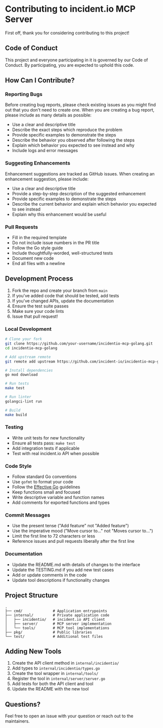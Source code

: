 # Contributing to incident.io MCP Server

First off, thank you for considering contributing to this project! 

## Code of Conduct

This project and everyone participating in it is governed by our Code of Conduct. By participating, you are expected to uphold this code.

## How Can I Contribute?

### Reporting Bugs

Before creating bug reports, please check existing issues as you might find out that you don't need to create one. When you are creating a bug report, please include as many details as possible:

* Use a clear and descriptive title
* Describe the exact steps which reproduce the problem
* Provide specific examples to demonstrate the steps
* Describe the behavior you observed after following the steps
* Explain which behavior you expected to see instead and why
* Include logs and error messages

### Suggesting Enhancements

Enhancement suggestions are tracked as GitHub issues. When creating an enhancement suggestion, please include:

* Use a clear and descriptive title
* Provide a step-by-step description of the suggested enhancement
* Provide specific examples to demonstrate the steps
* Describe the current behavior and explain which behavior you expected to see instead
* Explain why this enhancement would be useful

### Pull Requests

* Fill in the required template
* Do not include issue numbers in the PR title
* Follow the Go style guide
* Include thoughtfully-worded, well-structured tests
* Document new code
* End all files with a newline

## Development Process

1. Fork the repo and create your branch from `main`
2. If you've added code that should be tested, add tests
3. If you've changed APIs, update the documentation
4. Ensure the test suite passes
5. Make sure your code lints
6. Issue that pull request!

### Local Development

```bash
# Clone your fork
git clone https://github.com/your-username/incidentio-mcp-golang.git
cd incidentio-mcp-golang

# Add upstream remote
git remote add upstream https://github.com/incident-io/incidentio-mcp-golang.git

# Install dependencies
go mod download

# Run tests
make test

# Run linter
golangci-lint run

# Build
make build
```

### Testing

* Write unit tests for new functionality
* Ensure all tests pass: `make test`
* Add integration tests if applicable
* Test with real incident.io API when possible

### Code Style

* Follow standard Go conventions
* Use `gofmt` to format your code
* Follow the [Effective Go](https://go.dev/doc/effective_go) guidelines
* Keep functions small and focused
* Write descriptive variable and function names
* Add comments for exported functions and types

### Commit Messages

* Use the present tense ("Add feature" not "Added feature")
* Use the imperative mood ("Move cursor to..." not "Moves cursor to...")
* Limit the first line to 72 characters or less
* Reference issues and pull requests liberally after the first line

### Documentation

* Update the README.md with details of changes to the interface
* Update the TESTING.md if you add new test cases
* Add or update comments in the code
* Update tool descriptions if functionality changes

## Project Structure

```
.
├── cmd/              # Application entrypoints
├── internal/         # Private application code
│   ├── incidentio/   # incident.io API client
│   ├── server/       # MCP server implementation
│   └── tools/        # MCP tool implementations
├── pkg/              # Public libraries
└── test/             # Additional test files
```

## Adding New Tools

1. Create the API client method in `internal/incidentio/`
2. Add types to `internal/incidentio/types.go`
3. Create the tool wrapper in `internal/tools/`
4. Register the tool in `internal/server/server.go`
5. Add tests for both the API client and tool
6. Update the README with the new tool

## Questions?

Feel free to open an issue with your question or reach out to the maintainers.